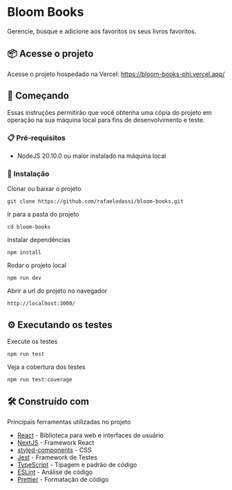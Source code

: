 # Bloom Books

Gerencie, busque e adicione aos favoritos os seus livros favoritos.

## 📦 Acesse o projeto

Acesse o projeto hospedado na Vercel: https://bloom-books-phi.vercel.app/

## 🚀 Começando

Essas instruções permitirão que você obtenha uma cópia do projeto em operação na sua máquina local para fins de desenvolvimento e teste.

### 📋 Pré-requisitos

- NodeJS 20.10.0 ou maior instalado na máquina local

### 🔧 Instalação

Clonar ou baixar o projeto

```
git clone https://github.com/rafaelodassi/bloom-books.git
```

Ir para a pasta do projeto

```
cd bloom-books
```

Instalar dependências

```
npm install
```

Rodar o projeto local

```
npm run dev
```

Abrir a url do projeto no navegador

```
http://localhost:3000/
```

## ⚙️ Executando os testes

Execute os testes

```
npm run test
```

Veja a cobertura dos testes

```
npm run test:coverage
```

## 🛠️ Construído com

Principais ferramentas utilizadas no projeto

- [React](https://react.dev/) - Biblioteca para web e interfaces de usuário
- [NextJS](https://nextjs.org/) - Framework React
- [styled-components](https://styled-components.com/) - CSS
- [Jest](https://jestjs.io/pt-BR/) - Framework de Testes
- [TypeScript](https://www.typescriptlang.org/) - Tipagem e padrão de código
- [ESLint](https://eslint.org/) - Análise de código
- [Prettier](https://prettier.io/) - Formatação de código
